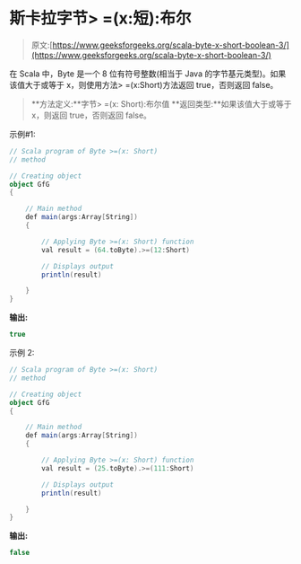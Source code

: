 # 斯卡拉字节> =(x:短):布尔

> 原文:[https://www.geeksforgeeks.org/scala-byte-x-short-boolean-3/](https://www.geeksforgeeks.org/scala-byte-x-short-boolean-3/)

在 Scala 中，Byte 是一个 8 位有符号整数(相当于 Java 的字节基元类型)。如果该值大于或等于 x，则使用方法> =(x:Short)方法返回 true，否则返回 false。

> **方法定义:**字节> =(x: Short):布尔值
> **返回类型:**如果该值大于或等于 x，则返回 true，否则返回 false。

示例#1:

```scala
// Scala program of Byte >=(x: Short)
// method 

// Creating object 
object GfG 
{ 

    // Main method 
    def main(args:Array[String]) 
    { 

        // Applying Byte >=(x: Short) function 
        val result = (64.toByte).>=(12:Short) 

        // Displays output 
        println(result) 

    } 
} 
```

**输出:**

```scala
true
```

示例 2:

```scala
// Scala program of Byte >=(x: Short)
// method 

// Creating object 
object GfG 
{ 

    // Main method 
    def main(args:Array[String]) 
    { 

        // Applying Byte >=(x: Short) function 
        val result = (25.toByte).>=(111:Short) 

        // Displays output 
        println(result) 

    } 
} 
```

**输出:**

```scala
false
```